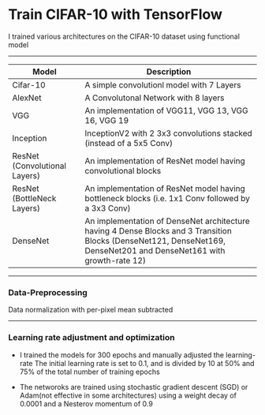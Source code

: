 # Train CIFAR-10 with TensorFlow

I trained various architectures on the CIFAR-10 dataset using functional model

***

| Model       | Description            |
|-------------|------------|
|  Cifar-10     |        A simple convolutionl model with 7 Layers     |
| AlexNet      |    A Convolutonal Network with 8 layers        |
|   VGG    |     An implementation of VGG11, VGG 13, VGG 16, VGG 19       |
| Inception | InceptionV2 with 2 3x3 convolutions stacked (instead of a 5x5 Conv) | 
| ResNet (Convolutional Layers) | An implementation of ResNet model having convolutional blocks | 
| ResNet (BottleNeck Layers) | An implementation of ResNet model having bottleneck blocks (i.e. 1x1 Conv followed by a 3x3 Conv) |
| DenseNet | An implementation of DenseNet architecture having 4 Dense Blocks and 3 Transition Blocks (DenseNet121, DenseNet169, DenseNet201 and DenseNet161 with growth-rate 12) |

***

### Data-Preprocessing

Data normalization with per-pixel mean subtracted

***

### Learning rate adjustment and optimization

- I trained the models for 300 epochs and manually adjusted the learning-rate
The initial learning rate is set to 0.1, and is divided by 10 at 50% and 75% of the total number of training epochs

- The networoks are trained using stochastic gradient descent (SGD) or Adam(not effective in some architectures) using a weight decay of 0.0001 and a Nesterov momentum of 0.9 